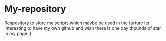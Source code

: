 # My-repository
Respository to store my scripts which maybe be used in the furture
Its interesting to have my own github and wish there is one day thounds of star in my page :)
